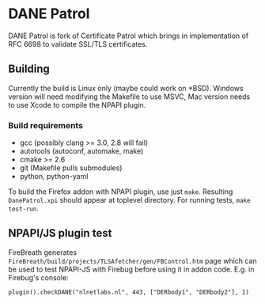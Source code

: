 DANE Patrol
===========

DANE Patrol is fork of Certificate Patrol which brings in implementation of RFC
6698 to validate SSL/TLS certificates. 

Building
--------

Currently the build is Linux only (maybe could work on \*BSD). Windows version
will need modifying the Makefile to use MSVC, Mac version needs to use Xcode to
compile the NPAPI plugin.

### Build requirements

- gcc (possibly clang &gt;= 3.0, 2.8 will fail)
- autotools (autoconf, automake, make)
- cmake &gt;= 2.6
- git (Makefile pulls submodules)
- python, python-yaml

To build the Firefox addon with NPAPI plugin, use just `make`. Resulting
`DanePatrol.xpi` should appear at toplevel directory. For running
tests, `make test-run`.

NPAPI/JS plugin test
-----------------------

FireBreath generates `FireBreath/build/projects/TLSAfetcher/gen/FBControl.htm`
page which can be used to test NPAPI-JS with Firebug before using it in addon
code. E.g. in Firebug's console:

    plugin().checkDANE("nlnetlabs.nl", 443, ["DERbody1", "DERbody2"], 1)

